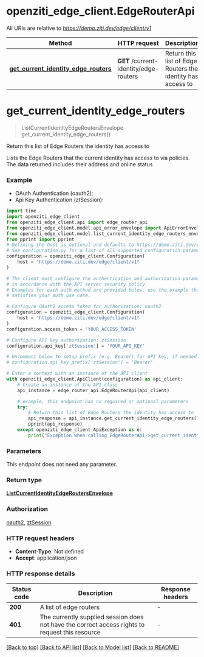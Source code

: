 # openziti_edge_client.EdgeRouterApi

All URIs are relative to *https://demo.ziti.dev/edge/client/v1*

Method | HTTP request | Description
------------- | ------------- | -------------
[**get_current_identity_edge_routers**](EdgeRouterApi.md#get_current_identity_edge_routers) | **GET** /current-identity/edge-routers | Return this list of Edge Routers the identity has access to


# **get_current_identity_edge_routers**
> ListCurrentIdentityEdgeRoutersEnvelope get_current_identity_edge_routers()

Return this list of Edge Routers the identity has access to

Lists the Edge Routers that the current identity has access to via policies. The data returned includes their address and online status 

### Example

* OAuth Authentication (oauth2):
* Api Key Authentication (ztSession):

```python
import time
import openziti_edge_client
from openziti_edge_client.api import edge_router_api
from openziti_edge_client.model.api_error_envelope import ApiErrorEnvelope
from openziti_edge_client.model.list_current_identity_edge_routers_envelope import ListCurrentIdentityEdgeRoutersEnvelope
from pprint import pprint
# Defining the host is optional and defaults to https://demo.ziti.dev/edge/client/v1
# See configuration.py for a list of all supported configuration parameters.
configuration = openziti_edge_client.Configuration(
    host = "https://demo.ziti.dev/edge/client/v1"
)

# The client must configure the authentication and authorization parameters
# in accordance with the API server security policy.
# Examples for each auth method are provided below, use the example that
# satisfies your auth use case.

# Configure OAuth2 access token for authorization: oauth2
configuration = openziti_edge_client.Configuration(
    host = "https://demo.ziti.dev/edge/client/v1"
)
configuration.access_token = 'YOUR_ACCESS_TOKEN'

# Configure API key authorization: ztSession
configuration.api_key['ztSession'] = 'YOUR_API_KEY'

# Uncomment below to setup prefix (e.g. Bearer) for API key, if needed
# configuration.api_key_prefix['ztSession'] = 'Bearer'

# Enter a context with an instance of the API client
with openziti_edge_client.ApiClient(configuration) as api_client:
    # Create an instance of the API class
    api_instance = edge_router_api.EdgeRouterApi(api_client)

    # example, this endpoint has no required or optional parameters
    try:
        # Return this list of Edge Routers the identity has access to
        api_response = api_instance.get_current_identity_edge_routers()
        pprint(api_response)
    except openziti_edge_client.ApiException as e:
        print("Exception when calling EdgeRouterApi->get_current_identity_edge_routers: %s\n" % e)
```


### Parameters
This endpoint does not need any parameter.

### Return type

[**ListCurrentIdentityEdgeRoutersEnvelope**](ListCurrentIdentityEdgeRoutersEnvelope.md)

### Authorization

[oauth2](../README.md#oauth2), [ztSession](../README.md#ztSession)

### HTTP request headers

 - **Content-Type**: Not defined
 - **Accept**: application/json


### HTTP response details

| Status code | Description | Response headers |
|-------------|-------------|------------------|
**200** | A list of edge routers |  -  |
**401** | The currently supplied session does not have the correct access rights to request this resource |  -  |

[[Back to top]](#) [[Back to API list]](../README.md#documentation-for-api-endpoints) [[Back to Model list]](../README.md#documentation-for-models) [[Back to README]](../README.md)

